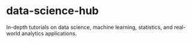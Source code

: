 # data-science-hub
In-depth tutorials on data science, machine learning, statistics, and real-world analytics applications.
